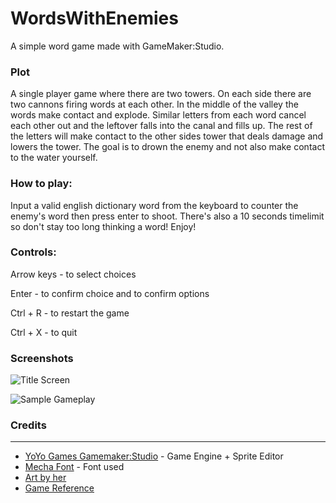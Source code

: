 # WordsWithEnemies
A simple word game made with GameMaker:Studio.

### Plot
A single player game where there are two towers. On each side there are two cannons firing words at each other. In the middle of the valley the words make contact and explode. Similar letters from each word cancel each other out and the leftover falls into the canal and fills up. The rest of the letters will make contact to the other sides tower that deals damage and lowers the tower. The goal is to drown the enemy and not also make contact to the water yourself.

### How to play:
Input a valid english dictionary word from the keyboard to counter the enemy's word then press enter to shoot. There's also a 10 seconds timelimit so don't stay too long thinking a word! Enjoy!

### Controls:
Arrow keys - to select choices

Enter - to confirm choice and to confirm options

Ctrl + R - to restart the game

Ctrl + X - to quit 

### Screenshots
![Title Screen](https://cloud.githubusercontent.com/assets/25202080/23986826/245e7a04-0a61-11e7-93fc-a5e500bcb2a0.png)

![Sample Gameplay](https://cloud.githubusercontent.com/assets/25202080/23986879/6af33478-0a61-11e7-9866-7611c0c98d52.png)

### Credits
-----------------------
- [YoYo Games Gamemaker:Studio](https://www.yoyogames.com/get) - Game Engine + Sprite Editor
- [Mecha Font](http://www.fontspace.com/captain-falcon/mecha) - Font used
- [Art by her](https://www.facebook.com/marievyyy)
- [Game Reference](https://www.reddit.com/r/dailyprogrammer/comments/2syz7y/20150119_challenge_198_easy_words_with_enemies/)
